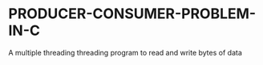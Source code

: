 # PRODUCER-CONSUMER-PROBLEM-IN-C
A multiple threading threading program to read and write bytes of data
